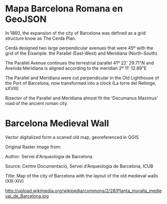 
Mapa Barcelona Romana en GeoJSON
================================
In 1860, the expansion of the city of Barcelona was defined as a grid structure know as The Cerdà Plan. 

Cerdà designed two large perpendicular avenues that were 45º with the grid of the Eixample: the Parallel (East-West) and Meridiana (North-South).

The Parallel Avenue continues the terrestrial parallel 41º 22' 29.71"N and Avenida Meridiana is aligned according to the meridian 2º 11' 12.89"E

The Parallel and Meridiana were cut perpendicular in the Old Lighthouse of the Port of Barcelona, now transformed into a clock (La torre del Rellotge, sXVIII)

Bisector of the Parallel and Meridiana almost fit the 'Decumanus Maximus' road of the ancient roman city.

Barcelona Medieval Wall
=======================

Vector digitalized form a scaned old map, georeferenced in QGIS

Original Raster image from:

Author:	
Servei d'Arqueologia de Barcelona

Source:
Centre Documentació, Servei d'Arqueologia de Barcelona, ICUB

Title:
Map of the city of Barcelona with the layout of the old medieval walls (XIII-XIV)


http://upload.wikimedia.org/wikipedia/commons/2/28/Planta_muralla_medieval_de_Barcelona.jpg

